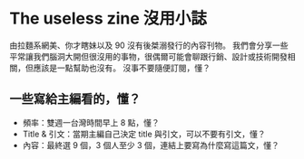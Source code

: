 # The useless zine 沒用小誌

由拉麵系網美、你才瞎妹以及 90 沒有後桀溺發行的內容刊物。
我們會分享一些平常讓我們腦洞大開但很沒用的事物，很偶爾可能會聊跟行銷、設計或技術開發相關，但應該是一點幫助也沒有。
沒事不要隨便訂閱，懂？



## 一些寫給主編看的，懂？

- 頻率：雙週一台灣時間早上 8 點，懂？
- Title & 引文：當期主編自己決定 title 與引文，可以不要有引文，懂？
- 內容：最終選 9 個，3 個人至少 3 個，連結上要寫為什麼寫這篇文，懂？
